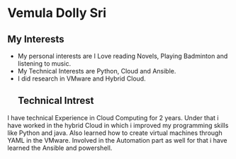 # Vemula Dolly Sri
## My Interests
- My personal interests are I Love reading Novels, Playing Badminton and listening to music.
- My Technical Interests are Python, Cloud and Ansible.
- I did research in VMware and Hybrid Cloud.
   ## Technical Intrest
I have technical Experience in Cloud Computing for 2 years. Under that i have worked in the hybrid Cloud in which i improved my programming skills like Python and java. Also learned how to create virtual machines through YAML in the VMware. Involved in the Automation part as well for that i have learned the Ansible and powershell.
